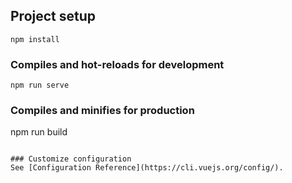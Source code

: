## Project setup
```
npm install
```

### Compiles and hot-reloads for development
```
npm run serve
```

### Compiles and minifies for production
npm run build
```

### Customize configuration
See [Configuration Reference](https://cli.vuejs.org/config/).

